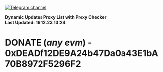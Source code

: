 [![Telegram channel](https://img.shields.io/endpoint?url=https://runkit.io/damiankrawczyk/telegram-badge/branches/master?url=https://t.me/n4z4v0d)](https://t.me/n4z4v0d) 

**Dynamic Updates Proxy List with Proxy Checker**  
**Last Updated: 16.12.23 13:24**

# DONATE (_any evm_) - 0xDEADf12DE9A24b47Da0a43E1bA70B8972F5296F2
